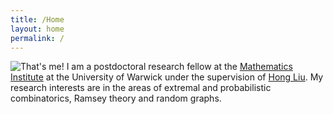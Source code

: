 ```yaml
---
title: /Home
layout: home
permalink: /
---
```


<!-- <big><big>Walner Mendonça</big></big> -->

<!-- <br/><br/> -->
<div class="opening">
<img src="{{site.baseurl}}/assets/images/me.jpg" alt="That's me!">
I am a postdoctoral research fellow at the <a href="https://warwick.ac.uk/fac/sci/maths/">Mathematics Institute</a> at the University of Warwick under the supervision of <a href="http://homepages.warwick.ac.uk/staff/H.Liu.9/">Hong Liu</a>. My research interests are in the areas of extremal and probabilistic combinatorics, Ramsey theory and random graphs.
</div>
